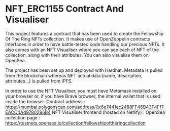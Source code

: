 # NFT_ERC1155 Contract And Visualiser

This project features a contract that has been used to create the Fellowship Of The Ring NFTs collection.
It makes use of OpenZeppelin contracts interfaces in order to have battle-tested code handling our precious NFTs.
It also comes with an NFT Visualiser where you can see each of NFT of the collection, along with their attributes.
You can also visualise them on OpenSea.

The project has been set up and deployed with Hardhat.
Metadata is pulled from the blockchain whereas NFT actual data (name, description, attributes...) is pulled from IPFS.

In order to use the NFT Visualiser, you must have Metamask installed on your browser or, if you have Brave browser, the internal wallet that is used inside the browser.
Contract address : https://mumbai.polygonscan.com/address/0x6e7441ec2488FF46B43F4Ff7EACC4Ad9780296B4
NFT Visualiser frontend (hosted on Netlify) : 
OpenSea collection page : https://testnets.opensea.io/collection/fellowshipoftheringcollection
